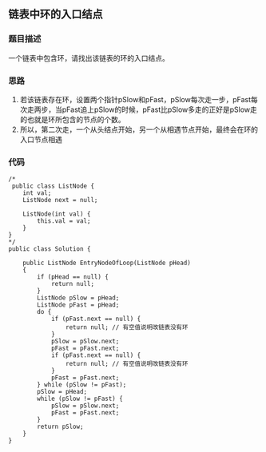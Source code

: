 ## 链表中环的入口结点

### 题目描述
一个链表中包含环，请找出该链表的环的入口结点。

### 思路
1. 若该链表存在环，设置两个指针pSlow和pFast，pSlow每次走一步，pFast每次走两步，当pFast追上pSlow的时候，pFast比pSlow多走的正好是pSlow走的也就是环所包含的节点的个数。
2. 所以，第二次走，一个从头结点开始，另一个从相遇节点开始，最终会在环的入口节点相遇

### 代码
    /*
     public class ListNode {
        int val;
        ListNode next = null;
    
        ListNode(int val) {
            this.val = val;
        }
    }
    */
    public class Solution {
    
        public ListNode EntryNodeOfLoop(ListNode pHead)
        {
            if (pHead == null) {
            	return null;
            }
    		ListNode pSlow = pHead;
    		ListNode pFast = pHead;
    		do {
    			if (pFast.next == null) {
    				return null; // 有空值说明改链表没有环
    			}
    			pSlow = pSlow.next;
    			pFast = pFast.next;
    			if (pFast.next == null) {
    				return null; // 有空值说明改链表没有环
    			}
    			pFast = pFast.next;
    		} while (pSlow != pFast);
    		pSlow = pHead;
    		while (pSlow != pFast) {
    			pSlow = pSlow.next;
    			pFast = pFast.next;
    		}
    		return pSlow;
        }
    }
